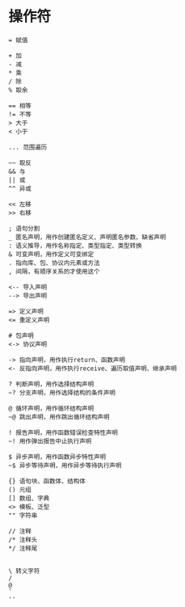 # 操作符
    = 赋值

    + 加
    - 减
    * 乘
    / 除
    % 取余

    == 相等
    != 不等
    > 大于
    < 小于

    ... 范围遍历

    ~~ 取反
    && 与
    || 或
    ^^ 异或

    << 左移
    >> 右移

    ; 语句分割
    _ 匿名声明，用作创建匿名定义、声明匿名参数、缺省声明
    : 语义推导，用作名称指定、类型指定、类型转换
    & 可变声明，用作定义可变绑定  
    . 指向库、包、协议内元素或方法
    , 间隔，有顺序关系的才使用这个

    <-- 导入声明
    --> 导出声明

    => 定义声明
    <= 重定义声明

    # 包声明
    <-> 协议声明

    -> 指向声明，用作执行return、函数声明
    <- 反指向声明，用作执行receive、遍历取值声明、继承声明
    
    ? 判断声明，用作选择结构声明
    ~? 分支声明，用作选择结构的条件声明

    @ 循环声明，用作循环结构声明
    ~@ 跳出声明，用作跳出循环结构声明

    ! 报告声明，用作函数错误检查特性声明
    ~! 用作弹出报告中止执行声明

    $ 异步声明，用作函数异步特性声明
    ~$ 异步等待声明，用作异步等待执行声明

    {} 语句块、函数体、结构体
    () 元组
    [] 数组、字典
    <> 模板、泛型
    "" 字符串

    // 注释
    /* 注释头
    */ 注释尾


    \ 转义字符
    / 
    @
    `
    ''

